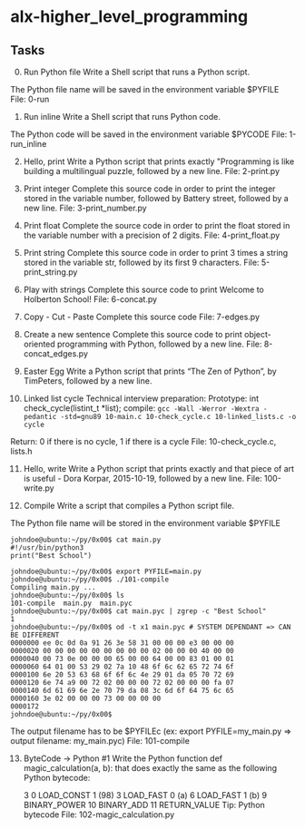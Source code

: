 # alx-higher_level_programming

## Tasks
0. Run Python file
Write a Shell script that runs a Python script.

The Python file name will be saved in the environment variable $PYFILE
File: 0-run
   
1. Run inline
Write a Shell script that runs Python code.

The Python code will be saved in the environment variable $PYCODE
File: 1-run_inline
   
2. Hello, print
Write a Python script that prints exactly "Programming is like building a multilingual puzzle, followed by a new line.
File: 2-print.py
   
3. Print integer
Complete this source code in order to print the integer stored in the variable number, followed by Battery street, followed by a new line.
File: 3-print_number.py
	   
4. Print float
Complete the source code in order to print the float stored in the variable number with a precision of 2 digits.
File: 4-print_float.py

5. Print string
Complete this source code in order to print 3 times a string stored in the variable str, followed by its first 9 characters.
File: 5-print_string.py
	   
6. Play with strings
Complete this source code to print Welcome to Holberton School!
File: 6-concat.py

7. Copy - Cut - Paste
Complete this source code
File: 7-edges.py

8. Create a new sentence
Complete this source code to print object-oriented programming with Python, followed by a new line.
File: 8-concat_edges.py

9. Easter Egg
Write a Python script that prints “The Zen of Python”, by TimPeters, followed by a new line.

10. Linked list cycle
Technical interview preparation:
Prototype: int check_cycle(listint_t *list);
compile: `gcc -Wall -Werror -Wextra -pedantic -std=gnu89 10-main.c 10-check_cycle.c 10-linked_lists.c -o cycle`

Return: 0 if there is no cycle, 1 if there is a cycle
File: 10-check_cycle.c, lists.h

11. Hello, write
Write a Python script that prints exactly and that piece of art is useful - Dora Korpar, 2015-10-19, followed by a new line.
File: 100-write.py
   
12. Compile
Write a script that compiles a Python script file.

The Python file name will be stored in the environment variable $PYFILE
```
johndoe@ubuntu:~/py/0x00$ cat main.py 
#!/usr/bin/python3
print("Best School")

johndoe@ubuntu:~/py/0x00$ export PYFILE=main.py
johndoe@ubuntu:~/py/0x00$ ./101-compile
Compiling main.py ...
johndoe@ubuntu:~/py/0x00$ ls
101-compile  main.py  main.pyc
johndoe@ubuntu:~/py/0x00$ cat main.pyc | zgrep -c "Best School"
1
johndoe@ubuntu:~/py/0x00$ od -t x1 main.pyc # SYSTEM DEPENDANT => CAN BE DIFFERENT
0000000 ee 0c 0d 0a 91 26 3e 58 31 00 00 00 e3 00 00 00
0000020 00 00 00 00 00 00 00 00 00 02 00 00 00 40 00 00
0000040 00 73 0e 00 00 00 65 00 00 64 00 00 83 01 00 01
0000060 64 01 00 53 29 02 7a 10 48 6f 6c 62 65 72 74 6f
0000100 6e 20 53 63 68 6f 6f 6c 4e 29 01 da 05 70 72 69
0000120 6e 74 a9 00 72 02 00 00 00 72 02 00 00 00 fa 07
0000140 6d 61 69 6e 2e 70 79 da 08 3c 6d 6f 64 75 6c 65
0000160 3e 02 00 00 00 73 00 00 00 00
0000172
johndoe@ubuntu:~/py/0x00$ 
```
The output filename has to be $PYFILEc (ex: export PYFILE=my_main.py => output filename: my_main.pyc)
File: 101-compile

13. ByteCode -> Python #1
Write the Python function def magic_calculation(a, b): that does exactly the same as the following Python bytecode:

	3           0 LOAD_CONST               1 (98)
	3 LOAD_FAST                0 (a)
	6 LOAD_FAST                1 (b)
	9 BINARY_POWER
	10 BINARY_ADD
	11 RETURN_VALUE
Tip: Python bytecode
File: 102-magic_calculation.py

